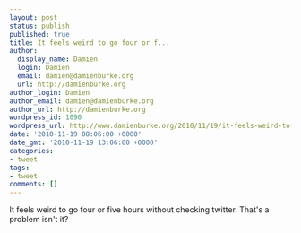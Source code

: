 ```yaml
---
layout: post
status: publish
published: true
title: It feels weird to go four or f...
author:
  display_name: Damien
  login: Damien
  email: damien@damienburke.org
  url: http://damienburke.org
author_login: Damien
author_email: damien@damienburke.org
author_url: http://damienburke.org
wordpress_id: 1090
wordpress_url: http://www.damienburke.org/2010/11/19/it-feels-weird-to-go-four-or-f/
date: '2010-11-19 08:06:00 +0000'
date_gmt: '2010-11-19 13:06:00 +0000'
categories:
- tweet
tags:
- tweet
comments: []
---
```

<p>It feels weird to go four or five hours without checking twitter. That's a problem isn't it?</p>
